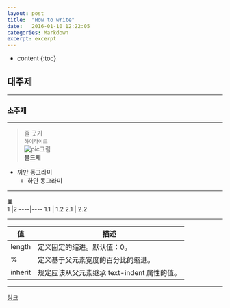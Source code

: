 ```yaml
---
layout: post
title:  "How to write"
date:   2016-01-10 12:22:05
categories: Markdown
excerpt: excerpt
---
```

* content
{:toc}

## 대주제

---

### 소주제  

---
> 줄 긋기  
`하이라이트`  
![pic](그림주소)그림  
**볼드체**  
* 까만 동그라미  
  * 하얀 동그라미  
---  

표  
1 |2
----|----
1.1 | 1.2
2.1 | 2.2

---

值	|描述
----|----
length	|定义固定的缩进。默认值：0。
%	|定义基于父元素宽度的百分比的缩进。
inherit	|规定应该从父元素继承 text-indent 属性的值。

---
  
[링크](주소)  

